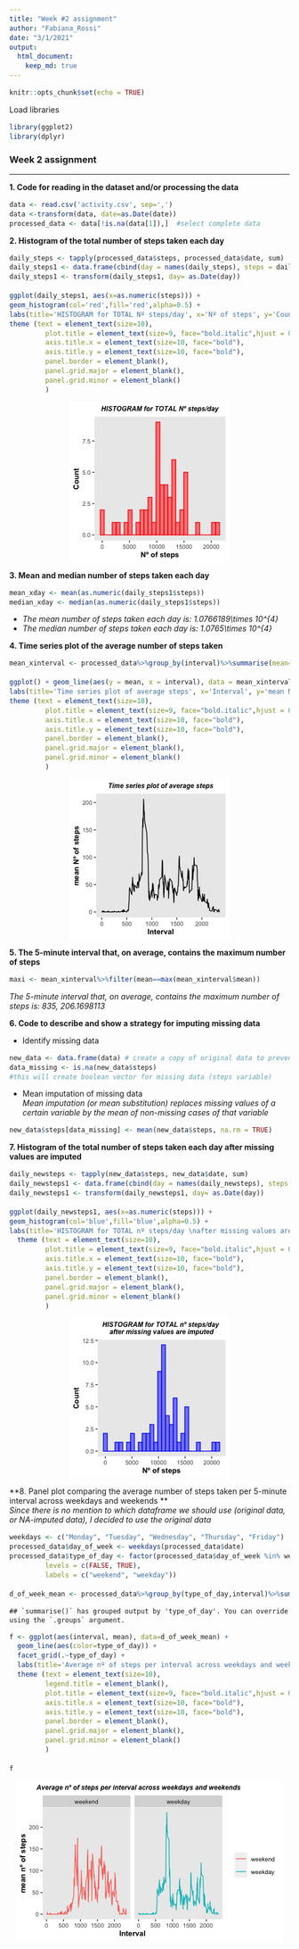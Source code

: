 ```yaml
---
title: "Week #2 assignment"
author: "Fabiana_Rossi"
date: "3/1/2021"
output: 
  html_document:
    keep_md: true
---
```



```r
knitr::opts_chunk$set(echo = TRUE)
```

Load libraries

```r
library(ggplot2)
library(dplyr)
```

### Week 2 assignment  
__________________________________________________________________________________________________________________________

**1. Code for reading in the dataset and/or processing the data**

```r
data <- read.csv('activity.csv', sep=',')
data <-transform(data, date=as.Date(date))
processed_data <- data[!is.na(data[1]),]  #select complete data
```
  
  
**2. Histogram of the total number of steps taken each day**

```r
daily_steps <- tapply(processed_data$steps, processed_data$date, sum)  
daily_steps1 <- data.frame(cbind(day = names(daily_steps), steps = daily_steps))
daily_steps1 <- transform(daily_steps1, day= as.Date(day)) 

ggplot(daily_steps1, aes(x=as.numeric(steps))) +
geom_histogram(col='red',fill='red',alpha=0.5) +
labs(title='HISTOGRAM for TOTAL Nº steps/day', x='Nº of steps', y='Count') + 
theme (text = element_text(size=10), 
         plot.title = element_text(size=9, face="bold.italic",hjust = 0.5), 
         axis.title.x = element_text(size=10, face="bold"), 
         axis.title.y = element_text(size=10, face="bold"),
         panel.border = element_blank(),  
         panel.grid.major = element_blank(), 
         panel.grid.minor = element_blank()
         )
```

<img src="week2_assignment_files/figure-html/2-1.png" style="display: block; margin: auto;" />
  
  
**3. Mean and median number of steps taken each day**

```r
mean_xday <- mean(as.numeric(daily_steps1$steps))
median_xday <- median(as.numeric(daily_steps1$steps))
```

- *The mean number of steps taken each day is: 1.0766189\times 10^{4}*
- *The median number of steps taken each day is: 1.0765\times 10^{4}*
  
  
**4. Time series plot of the average number of steps taken**

```r
mean_xinterval <- processed_data%>%group_by(interval)%>%summarise(mean=mean(steps))

ggplot() + geom_line(aes(y = mean, x = interval), data = mean_xinterval)+
labs(title='Time series plot of average steps', x='Interval', y='mean Nº of steps') + 
theme (text = element_text(size=10), 
         plot.title = element_text(size=9, face="bold.italic",hjust = 0.5), 
         axis.title.x = element_text(size=10, face="bold"), 
         axis.title.y = element_text(size=10, face="bold"),
         panel.border = element_blank(),  
         panel.grid.major = element_blank(), 
         panel.grid.minor = element_blank()
         )
```

<img src="week2_assignment_files/figure-html/4-1.png" style="display: block; margin: auto;" />

**5. The 5-minute interval that, on average, contains the maximum number of steps**

```r
maxi <- mean_xinterval%>%filter(mean==max(mean_xinterval$mean))
```
*The 5-minute interval that, on average, contains the maximum number of steps is: 835, 206.1698113*
  
  
**6. Code to describe and show a strategy for imputing missing data**

- Identify missing data

```r
new_data <- data.frame(data) # create a copy of original data to prevent rewriting
data_missing <- is.na(new_data$steps)
#this will create boolean vector for missing data (steps variable)
```

- Mean imputation of missing data  
*Mean imputation (or mean substitution) replaces missing values of a certain variable by the mean of non-missing cases of that variable*

```r
new_data$steps[data_missing] <- mean(new_data$steps, na.rm = TRUE)
```
  
  
**7. Histogram of the total number of steps taken each day after missing values are imputed**

```r
daily_newsteps <- tapply(new_data$steps, new_data$date, sum)
daily_newsteps1 <- data.frame(cbind(day = names(daily_newsteps), steps = daily_newsteps))
daily_newsteps1 <- transform(daily_newsteps1, day= as.Date(day)) 

ggplot(daily_newsteps1, aes(x=as.numeric(steps))) +
geom_histogram(col='blue',fill='blue',alpha=0.5) +
labs(title='HISTOGRAM for TOTAL nº steps/day \nafter missing values are imputed', x='Nº of steps', y='Count') + 
  theme (text = element_text(size=10), 
         plot.title = element_text(size=9, face="bold.italic",hjust = 0.5), 
         axis.title.x = element_text(size=10, face="bold"), 
         axis.title.y = element_text(size=10, face="bold"),
         panel.border = element_blank(),  
         panel.grid.major = element_blank(), 
         panel.grid.minor = element_blank()
         )
```

<img src="week2_assignment_files/figure-html/7-1.png" style="display: block; margin: auto;" />

**8. Panel plot comparing the average number of steps taken per 5-minute interval across weekdays and weekends **   
_Since there is no mention to which dataframe we should use (original data, or NA-imputed data), I decided to use the original data_

```r
weekdays <- c("Monday", "Tuesday", "Wednesday", "Thursday", "Friday")
processed_data$day_of_week <- weekdays(processed_data$date)
processed_data$type_of_day <- factor(processed_data$day_of_week %in% weekdays,
         levels = c(FALSE, TRUE),
         labels = c("weekend", "weekday"))

d_of_week_mean <- processed_data%>%group_by(type_of_day,interval)%>%summarise(mean=mean(steps))
```

```
## `summarise()` has grouped output by 'type_of_day'. You can override using the `.groups` argument.
```

```r
f <- ggplot(aes(interval, mean), data=d_of_week_mean) +
  geom_line(aes(color=type_of_day)) +
  facet_grid(.~type_of_day) +
  labs(title='Average nº of steps per interval across weekdays and weekends', x='Interval', y='mean nº of steps') + 
  theme (text = element_text(size=10), 
         legend.title = element_blank(),
         plot.title = element_text(size=9, face="bold.italic",hjust = 0.25), 
         axis.title.x = element_text(size=10, face="bold"), 
         axis.title.y = element_text(size=10, face="bold"),
         panel.border = element_blank(),  
         panel.grid.major = element_blank(), 
         panel.grid.minor = element_blank()
         )

f
```

<img src="week2_assignment_files/figure-html/8-1.png" style="display: block; margin: auto;" />


